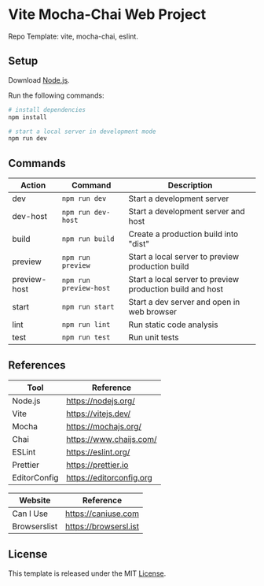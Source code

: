 # Vite Mocha-Chai Web Project

Repo Template: vite, mocha-chai, eslint.

## Setup

Download [Node.js](https://nodejs.org/en/download/).

Run the following commands:

```bash
# install dependencies
npm install

# start a local server in development mode
npm run dev
```

## Commands

| Action       | Command                | Description                                               |
| ------------ | ---------------------- | --------------------------------------------------------- |
| dev          | `npm run dev`          | Start a development server                                |
| dev-host     | `npm run dev-host`     | Start a development server and host                       |
| build        | `npm run build`        | Create a production build into "dist"                     |
| preview      | `npm run preview`      | Start a local server to preview production build          |
| preview-host | `npm run preview-host` | Start a local server to preview production build and host |
| start        | `npm run start`        | Start a dev server and open in web browser                |
| lint         | `npm run lint`         | Run static code analysis                                  |
| test         | `npm run test`         | Run unit tests                                            |

## References

| Tool         | Reference                |
| ------------ | ------------------------ |
| Node.js      | https://nodejs.org/      |
| Vite         | https://vitejs.dev/      |
| Mocha        | https://mochajs.org/     |
| Chai         | https://www.chaijs.com/  |
| ESLint       | https://eslint.org/      |
| Prettier     | https://prettier.io      |
| EditorConfig | https://editorconfig.org |

| Website      | Reference             |
| ------------ | --------------------- |
| Can I Use    | https://caniuse.com   |
| Browserslist | https://browsersl.ist |

## License

This template is released under the MIT [License](LICENSE).
